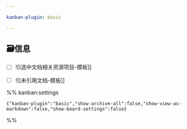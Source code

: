 ```yaml
---

kanban-plugin: basic

---
```


## 🗃️信息

- [ ] ![[选中文档相关资源项目-模板]]
- [ ] ![[未引用文档-模板]]



%% kanban:settings
```
{"kanban-plugin":"basic","show-archive-all":false,"show-view-as-markdown":false,"show-board-settings":false}
```
%%